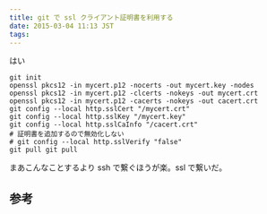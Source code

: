 ```yaml
---
title: git で ssl クライアント証明書を利用する
date: 2015-03-04 11:13 JST
tags:
---
```


はい

```
git init
openssl pkcs12 -in mycert.p12 -nocerts -out mycert.key -nodes
openssl pkcs12 -in mycert.p12 -clcerts -nokeys -out mycert.crt
openssl pkcs12 -in mycert.p12 -cacerts -nokeys -out cacert.crt
git config --local http.sslCert "/mycert.crt"
git config --local http.sslKey "/mycert.key"
git config --local http.sslCaInfo "/cacert.crt"
# 証明書を追加するので無効化しない
# git config --local http.sslVerify "false"
git pull git pull 
```

まあこんなことするより ssh で繋ぐほうが楽。ssl で繋いだ。

参考
-----

[](http://www.wakoond.hu/2013/07/using-git-with-https-client-certificate.html)


